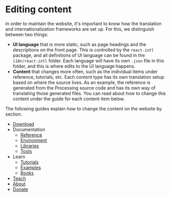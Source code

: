 # Editing content

In order to maintain the website, it's important to know how the translation and internationalization frameworks are set up. For this, we distinguish between two things:

- **UI language** that is more static, such as page headings and the descriptions on the front page. This is controlled by the `react-intl` package, and all definitions of UI language can be found in the `i18n/react-intl` folder. Each language will have its own `.json` file in this folder, and this is where edits to the UI language happens.
- **Content** that changes more often, such as the individual items under reference, tutorials, etc. Each content type has its own translation setup based on where the source lives. As an example, the reference is generated from the Processing source code and has its own way of translating those generated files. You can read about how to change this content under the guide for each content item below.

The following guides explain how to change the content on the website by section.

- [Download](/docs/download.md)
- Documentation
  - [Reference](/docs/reference.md)
  - [Environment](/docs/markdown-pages.md)
  - [Libraries](/docs/libraries.md)
  - [Tools](#)
- Learn
  - [Tutorials](#)
  - [Examples](#)
  - [Books](#)
- [Teach](#)
- [About](#)
- [Donate](#)
